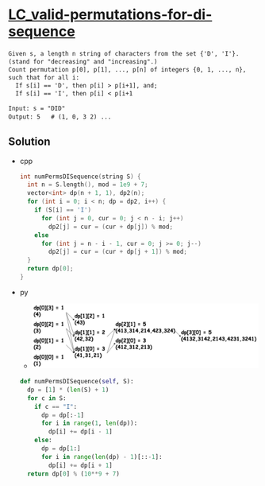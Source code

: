 # [LC_valid-permutations-for-di-sequence](https://leetcode.com/problems/valid-permutations-for-di-sequence)

```en
Given s, a length n string of characters from the set {'D', 'I'}. (stand for "decreasing" and "increasing".)
Count permutation p[0], p[1], ..., p[n] of integers {0, 1, ..., n}, such that for all i:
  If s[i] == 'D', then p[i] > p[i+1], and;
  If s[i] == 'I', then p[i] < p[i+1
```

```txt
Input: s = "DID"
Output: 5   # (1, 0, 3 2) ...
```

## Solution

* cpp

  ```cpp
  int numPermsDISequence(string S) {
    int n = S.length(), mod = 1e9 + 7;
    vector<int> dp(n + 1, 1), dp2(n);
    for (int i = 0; i < n; dp = dp2, i++) {
      if (S[i] == 'I')
        for (int j = 0, cur = 0; j < n - i; j++)
          dp2[j] = cur = (cur + dp[j]) % mod;
      else
        for (int j = n - i - 1, cur = 0; j >= 0; j--)
          dp2[j] = cur = (cur + dp[j + 1]) % mod;
    }
    return dp[0];
  }
  ```

* py
  * ![LC_903](images/20210727_010921.png)

  ```py
  def numPermsDISequence(self, S):
    dp = [1] * (len(S) + 1)
    for c in S:
      if c == "I":
        dp = dp[:-1]
        for i in range(1, len(dp)):
          dp[i] += dp[i - 1]
      else:
        dp = dp[1:]
        for i in range(len(dp) - 1)[::-1]:
          dp[i] += dp[i + 1]
    return dp[0] % (10**9 + 7)
  ```
